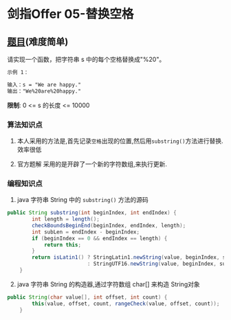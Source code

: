 # 剑指Offer 05-替换空格

## [题目](https://leetcode-cn.com/problems/ti-huan-kong-ge-lcof/)(难度简单)

请实现一个函数，把字符串 s 中的每个空格替换成"%20"。

~~~markdown
示例 1：

输入：s = "We are happy."
输出："We%20are%20happy."
~~~

**限制**: 
0 <= s 的长度 <= 10000


### 算法知识点
1. 本人采用的方法是,首先记录`空格`出现的位置,然后用`substring()`方法进行替换. 效率很低

2. 官方题解 采用的是开辟了一个新的字符数组,来执行更新.

### 编程知识点
1. java 字符串 String 中的 `substring()` 方法的源码
~~~Java
public String substring(int beginIndex, int endIndex) {
        int length = length();
        checkBoundsBeginEnd(beginIndex, endIndex, length);
        int subLen = endIndex - beginIndex;
        if (beginIndex == 0 && endIndex == length) {
            return this;
        }
        return isLatin1() ? StringLatin1.newString(value, beginIndex, subLen)
                          : StringUTF16.newString(value, beginIndex, subLen);
    }
~~~

2. java 字符串 String 的构造器,通过字符数组 char[] 来构造 String对象
~~~Java
public String(char value[], int offset, int count) {
        this(value, offset, count, rangeCheck(value, offset, count));
    }
~~~